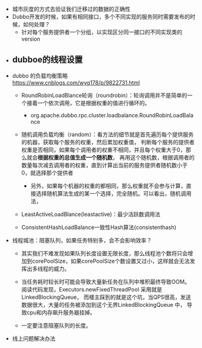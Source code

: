 - 城市灰度的方式去验证我们迁移过的数据的正确性
- Dubbo开发的时候，如果有相同接口，多个不同实现的服务同时需要发布的时候，如何处理？
    - 针对每个服务提供者一个分组，以实现区分同一接口的不同实现类的version
- dubboe的线程设置
    - 
- dubbo 的负载均衡策略
https://www.cnblogs.com/wyq178/p/9822731.html
    - RoundRobinLoadBlance轮询（roundrobin）：轮询调用并不是简单的一个接着一个依次调用，它是根据权重的值进行循环的。
        - org.apache.dubbo.rpc.cluster.loadbalance.RoundRobinLoadBalance
    - 随机调用负载均衡（random）：看方法的细节就是首先遍历每个提供服务的机器，获取每个服务的权重，然后累加权重值，
    判断每个服务的提供者权重是否相同，如果每个调用者的权重不相同，并且每个权重大于0，那么就会**根据权重的总值生成一个随机数**，
    再用这个随机数，根据调用者的数量每次减去调用者的权重，直到计算出当前的服务提供者随机数小于0，就选择那个提供者
        - 另外，如果每个机器的权重的都相同，那么权重就不会参与计算，直接选择随机算法生成的某一个选择，完全随机。可以看出，随机调用法，
         
    - LeastActiveLoadBlance(leastactive)：最少活跃数调用法
    - ConsistentHashLoadBalance一致性Hash算法(consistenthash)
- 线程城池：阻塞队列，如果任务特别多，会不会影响效率？
    - 其实我们不难发现如果队列长度设置无限长度，那么线程池个数将只会增加到corePoolSize，如果corePoolSize个数设置又过小，这样就会无法发挥出多线程的威力。
    - 当任务耗时较长时可能会导致大量新任务在队列中堆积最终导致OOM。
    阅读代码发现，Executors.newFixedThreadPool 采用就是 LinkedBlockingQueue，
    而楼主踩到的就是这个坑，当QPS很高，发送数据很大，大量的任务被添加到这个无界LinkedBlockingQueue 中，
    导致cpu和内存飙升服务器挂掉。
    
    - 一定要注意阻塞队列的长度。
- 线上问题解决办法
    